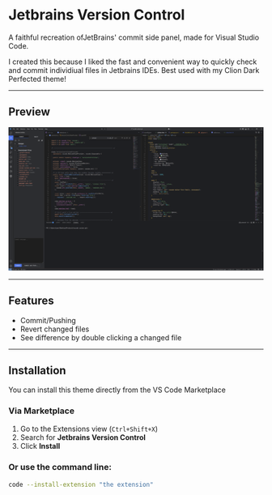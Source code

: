 # Jetbrains Version Control

A faithful recreation ofJetBrains' commit side panel, made for Visual Studio Code.

I created this because I liked the fast and convenient way to quickly check and commit individiual files in Jetbrains IDEs.
Best used with my Clion Dark Perfected theme!

---

## Preview


![Screenshot](Screenshot.png)

---

## Features

- Commit/Pushing
- Revert changed files
- See difference by double clicking a changed file


---

## Installation

You can install this theme directly from the VS Code Marketplace

### Via Marketplace

1. Go to the Extensions view (`Ctrl+Shift+X`)
2. Search for **Jetbrains Version Control**
3. Click **Install**

### Or use the command line:

```bash
code --install-extension "the extension"
